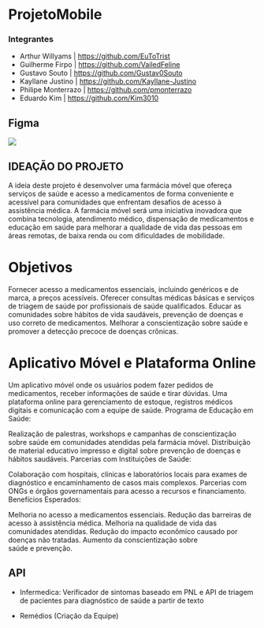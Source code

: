 # ProjetoMobile

### Integrantes 
- Arthur Willyams | https://github.com/EuToTrist
- Guilherme Firpo | https://github.com/VailedFeline
- Gustavo Souto | https://github.com/Gustav0Souto
- Kayllane Justino | https://github.com/Kayllane-Justino
- Philipe Monterrazo | https://github.com/pmonterrazo
- Eduardo Kim | https://github.com/Kim3010

## Figma 
<a href="https://www.figma.com/file/4nWHoMxHggXG2rH5KbWVgG/Untitled?type=design&node-id=0%3A1&mode=design&t=biVAOewfDeDwRBO6-1" target="_blank"><img src="https://img.shields.io/badge/Figma-F24E1E?style=for-the-badge&logo=figma&logoColor=white" target="_blank"></a> 

## IDEAÇÃO DO PROJETO
A ideia deste projeto é desenvolver uma farmácia móvel que ofereça serviços de saúde e acesso a medicamentos de forma conveniente e acessível para comunidades que enfrentam desafios de acesso à assistência médica. A farmácia móvel será uma iniciativa inovadora que combina tecnologia, atendimento médico, dispensação de medicamentos e educação em saúde para melhorar a qualidade de vida das pessoas em áreas remotas, de baixa renda ou com dificuldades de mobilidade.

# Objetivos

Fornecer acesso a medicamentos essenciais, incluindo genéricos e de marca, a preços acessíveis.
Oferecer consultas médicas básicas e serviços de triagem de saúde por profissionais de saúde qualificados.
Educar as comunidades sobre hábitos de vida saudáveis, prevenção de doenças e uso correto de medicamentos.
Melhorar a conscientização sobre saúde e promover a detecção precoce de doenças crônicas.

# Aplicativo Móvel e Plataforma Online

Um aplicativo móvel onde os usuários podem fazer pedidos de medicamentos, receber informações de saúde e tirar dúvidas.
Uma plataforma online para gerenciamento de estoque, registros médicos digitais e comunicação com a equipe de saúde.
Programa de Educação em Saúde:

Realização de palestras, workshops e campanhas de conscientização sobre saúde em comunidades atendidas pela farmácia móvel.
Distribuição de material educativo impresso e digital sobre prevenção de doenças e hábitos saudáveis.
Parcerias com Instituições de Saúde:

Colaboração com hospitais, clínicas e laboratórios locais para exames de diagnóstico e encaminhamento de casos mais complexos.
Parcerias com ONGs e órgãos governamentais para acesso a recursos e financiamento.
Benefícios Esperados:

Melhoria no acesso a medicamentos essenciais.
Redução das barreiras de acesso à assistência médica.
Melhoria na qualidade de vida das comunidades atendidas.
Redução do impacto econômico causado por doenças não tratadas.
Aumento da conscientização sobre saúde e prevenção.

## API

- Infermedica: Verificador de sintomas baseado em PNL e API de triagem de pacientes para diagnóstico de saúde a partir de texto

- Remédios (Criação da Equipe)
